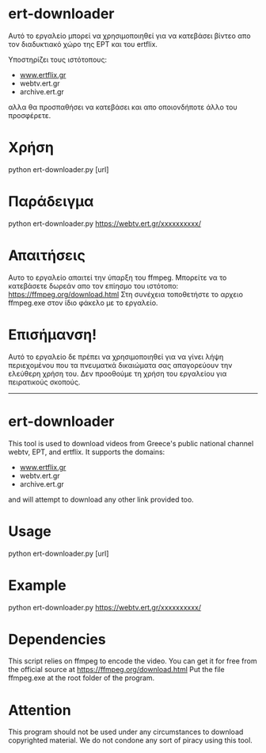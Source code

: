 ert-downloader
==============

Αυτό το εργαλείο μπορεί να χρησιμοποιηθεί για να κατεβάσει βίντεο απο τον διαδυκτιακό χώρο της EΡΤ και του ertflix.

Υποστηρίζει τους ιστότοπους:
 - www.ertflix.gr
 - webtv.ert.gr
 - archive.ert.gr

αλλα θα προσπαθήσει να κατεβάσει και απο οποιονδήποτε άλλο του προσφέρετε.

Χρήση
=====

python ert-downloader.py [url]

Παράδειγμα
=======

python ert-downloader.py https://webtv.ert.gr/xxxxxxxxxx/

Απαιτήσεις
============

Αυτο το εργαλείο απαιτεί την ύπαρξη του ffmpeg. Μπορείτε να το κατεβάσετε δωρεάν απο τον επίησμο του ιστότοπο: https://ffmpeg.org/download.html
Στη συνέχεια τοποθετήστε το αρχειο ffmpeg.exe στον ίδιο φάκελο με το εργαλείο.

Επισήμανση!
==========

Αυτό το εργαλείο δε πρέπει να χρησιμοποιηθεί για να γίνει λήψη περιεχομένου που τα πνευματκά δικαιώματα σας απαγορεύουν την ελεύθερη χρήση του.
Δεν προοθούμε τη χρήση του εργαλείου για πειρατικούς σκοπούς.

_______________________________________
ert-downloader
==============

This tool is used to download videos from Greece's public national channel webtv, EΡΤ, and ertflix.
It supports the domains:
 - www.ertflix.gr
 - webtv.ert.gr
 - archive.ert.gr

and will attempt to download any other link provided too.

Usage
=====

python ert-downloader.py [url]

Example
=======

python ert-downloader.py https://webtv.ert.gr/xxxxxxxxxx/

Dependencies
============

This script relies on ffmpeg to encode the video. You can get it for free from the official source at https://ffmpeg.org/download.html
Put the file ffmpeg.exe at the root folder of the program.

Attention
==========

This program should not be used under any circumstances to download copyrighted material. We do not condone any sort of piracy using this tool.
